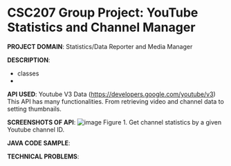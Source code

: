 # CSC207 Group Project: YouTube Statistics and Channel Manager


**PROJECT DOMAIN**: Statistics/Data Reporter and Media Manager

**DESCRIPTION**:
- classes
- 

**API USED**: Youtube V3 Data (https://developers.google.com/youtube/v3)
This API has many functionalities. From retrieving video and channel data to setting thumbnails. 

**SCREENSHOTS OF API**:
![image](https://github.com/caratooo/207-Youtube/assets/107289876/da0e34c7-2f15-4e7e-a945-0180750a32a7)
Figure 1. Get channel statistics by a given Youtube channel ID.

**JAVA CODE SAMPLE**:

**TECHNICAL PROBLEMS**:
